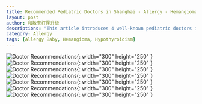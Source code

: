```yaml
---
title: Recommended Pediatric Doctors in Shanghai - Allergy - Hemangioma - Hypothyroidism - Eczema
layout: post
author: 和敏宝打怪升级
descriptions: "This article introduces 4 well-known pediatric doctors in Shanghai and their recommendations, covering allergy, hemangioma, hypothyroidism, and eczema"
category: Allergy
tags: [Allergy Baby, Hemangioma, Hypothyroidism]
---
```



![Doctor Recommendations](https://blog-1252538339.cos.ap-chengdu.myqcloud.com/minbao/p_%E5%8C%BB%E7%94%9F%E6%8E%A8%E8%8D%90/%E4%B8%8A%E6%B5%B7%E5%84%BF%E7%A7%91%E5%8C%BB%E7%94%9F_%E5%84%BF%E7%A7%91%E4%B8%93%E5%AE%B6_%E5%AE%9D%E8%BF%87%E6%95%8F%E4%B8%93%E5%AE%B6_%E8%A1%80%E7%AE%A1%E7%98%A4_1_%E5%92%8C%E6%95%8F%E5%AE%9D%E6%89%93%E6%80%AA%E5%8D%87%E7%BA%A7_%E6%9D%A5%E8%87%AA%E5%B0%8F%E7%BA%A2%E4%B9%A6%E7%BD%91%E9%A1%B5%E7%89%88.jpg){: width="300" height="250" }
![Doctor Recommendations](https://blog-1252538339.cos.ap-chengdu.myqcloud.com/minbao/p_%E5%8C%BB%E7%94%9F%E6%8E%A8%E8%8D%90/%E4%B8%8A%E6%B5%B7%E5%84%BF%E7%A7%91%E5%8C%BB%E7%94%9F_%E5%84%BF%E7%A7%91%E4%B8%93%E5%AE%B6_%E5%AE%9D%E8%BF%87%E6%95%8F%E4%B8%93%E5%AE%B6_%E8%A1%80%E7%AE%A1%E7%98%A4_2_%E5%92%8C%E6%95%8F%E5%AE%9D%E6%89%93%E6%80%AA%E5%8D%87%E7%BA%A7_%E6%9D%A5%E8%87%AA%E5%B0%8F%E7%BA%A2%E4%B9%A6%E7%BD%91%E9%A1%B5%E7%89%88.jpg){: width="300" height="250" }
![Doctor Recommendations](https://blog-1252538339.cos.ap-chengdu.myqcloud.com/minbao/p_%E5%8C%BB%E7%94%9F%E6%8E%A8%E8%8D%90/%E4%B8%8A%E6%B5%B7%E5%84%BF%E7%A7%91%E5%8C%BB%E7%94%9F_%E5%84%BF%E7%A7%91%E4%B8%93%E5%AE%B6_%E5%AE%9D%E8%BF%87%E6%95%8F%E4%B8%93%E5%AE%B6_%E8%A1%80%E7%AE%A1%E7%98%A4_3_%E5%92%8C%E6%95%8F%E5%AE%9D%E6%89%93%E6%80%AA%E5%8D%87%E7%BA%A7_%E6%9D%A5%E8%87%AA%E5%B0%8F%E7%BA%A2%E4%B9%A6%E7%BD%91%E9%A1%B5%E7%89%88.jpg){: width="300" height="250" }
![Doctor Recommendations](https://blog-1252538339.cos.ap-chengdu.myqcloud.com/minbao/p_%E5%8C%BB%E7%94%9F%E6%8E%A8%E8%8D%90/%E4%B8%8A%E6%B5%B7%E5%84%BF%E7%A7%91%E5%8C%BB%E7%94%9F_%E5%84%BF%E7%A7%91%E4%B8%93%E5%AE%B6_%E5%AE%9D%E8%BF%87%E6%95%8F%E4%B8%93%E5%AE%B6_%E8%A1%80%E7%AE%A1%E7%98%A4_4_%E5%92%8C%E6%95%8F%E5%AE%9D%E6%89%93%E6%80%AA%E5%8D%87%E7%BA%A7_%E6%9D%A5%E8%87%AA%E5%B0%8F%E7%BA%A2%E4%B9%A6%E7%BD%91%E9%A1%B5%E7%89%88.jpg){: width="300" height="250" }
![Doctor Recommendations](https://blog-1252538339.cos.ap-chengdu.myqcloud.com/minbao/p_%E5%8C%BB%E7%94%9F%E6%8E%A8%E8%8D%90/%E4%B8%8A%E6%B5%B7%E5%84%BF%E7%A7%91%E5%8C%BB%E7%94%9F_%E5%84%BF%E7%A7%91%E4%B8%93%E5%AE%B6_%E5%AE%9D%E8%BF%87%E6%95%8F%E4%B8%93%E5%AE%B6_%E8%A1%80%E7%AE%A1%E7%98%A4_5_%E5%92%8C%E6%95%8F%E5%AE%9D%E6%89%93%E6%80%AA%E5%8D%87%E7%BA%A7_%E6%9D%A5%E8%87%AA%E5%B0%8F%E7%BA%A2%E4%B9%A6%E7%BD%91%E9%A1%B5%E7%89%88.jpg){: width="300" height="250" }
![Doctor Recommendations](https://blog-1252538339.cos.ap-chengdu.myqcloud.com/minbao/p_%E5%8C%BB%E7%94%9F%E6%8E%A8%E8%8D%90/%E4%B8%8A%E6%B5%B7%E5%84%BF%E7%A7%91%E5%8C%BB%E7%94%9F_%E5%84%BF%E7%A7%91%E4%B8%93%E5%AE%B6_%E5%AE%9D%E8%BF%87%E6%95%8F%E4%B8%93%E5%AE%B6_%E8%A1%80%E7%AE%A1%E7%98%A4_6_%E5%92%8C%E6%95%8F%E5%AE%9D%E6%89%93%E6%80%AA%E5%8D%87%E7%BA%A7_%E6%9D%A5%E8%87%AA%E5%B0%8F%E7%BA%A2%E4%B9%A6%E7%BD%91%E9%A1%B5%E7%89%88.jpg){: width="300" height="250" }
![Doctor Recommendations](https://blog-1252538339.cos.ap-chengdu.myqcloud.com/minbao/p_%E5%8C%BB%E7%94%9F%E6%8E%A8%E8%8D%90/%E4%B8%8A%E6%B5%B7%E5%84%BF%E7%A7%91%E5%8C%BB%E7%94%9F_%E5%84%BF%E7%A7%91%E4%B8%93%E5%AE%B6_%E5%AE%9D%E8%BF%87%E6%95%8F%E4%B8%93%E5%AE%B6_%E8%A1%80%E7%AE%A1%E7%98%A4_7_%E5%92%8C%E6%95%8F%E5%AE%9D%E6%89%93%E6%80%AA%E5%8D%87%E7%BA%A7_%E6%9D%A5%E8%87%AA%E5%B0%8F%E7%BA%A2%E4%B9%A6%E7%BD%91%E9%A1%B5%E7%89%88.jpg){: width="300" height="250" }